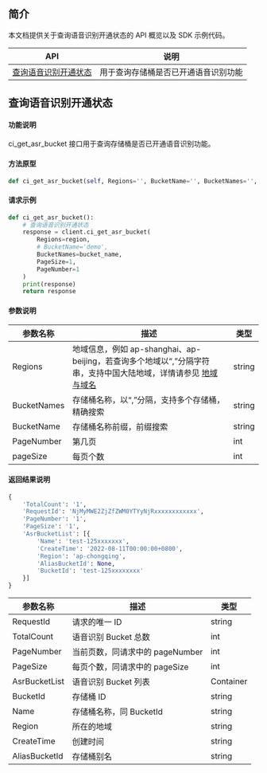 ## 简介

本文档提供关于查询语音识别开通状态的 API 概览以及 SDK 示例代码。

| API  |	说明  |
|----|-----|
|  [查询语音识别开通状态](https://cloud.tencent.com/document/product/460/46232)  |用于查询存储桶是否已开通语音识别功能  | 


## 查询语音识别开通状态

#### 功能说明

ci_get_asr_bucket 接口用于查询存储桶是否已开通语音识别功能。

#### 方法原型

```py
def ci_get_asr_bucket(self, Regions='', BucketName='', BucketNames='', PageNumber='', PageSize='', **kwargs)
```

#### 请求示例

```py
def ci_get_asr_bucket():
    # 查询语音识别开通状态
    response = client.ci_get_asr_bucket(
        Regions=region,
        # BucketName='demo',
        BucketNames=bucket_name,
        PageSize=1,
        PageNumber=1
    )
    print(response)
    return response
```

#### 参数说明

| 参数名称    | 描述                                                         | 类型   |
| ----------- | ------------------------------------------------------------ | ------ |
| Regions     | 地域信息，例如 ap-shanghai、ap-beijing，若查询多个地域以“,”分隔字符串，支持中国大陆地域，详情请参见 [地域与域名](https://cloud.tencent.com/document/product/460/31066) | string |
| BucketNames | 存储桶名称，以“,”分隔，支持多个存储桶，精确搜索              | string |
| BucketName  | 存储桶名称前缀，前缀搜索                                     | string |
| PageNumber  | 第几页                                                       | int |
| pageSize    | 每页个数                                                     | int |

#### 返回结果说明

```py
{
    'TotalCount': '1', 
    'RequestId': 'NjMyMWE2ZjZfZWM0YTYyNjRxxxxxxxxxxxx', 
    'PageNumber': '1', 
    'PageSize': '1', 
    'AsrBucketList': [{
        'Name': 'test-125xxxxxxx', 
        'CreateTime': '2022-08-11T00:00:00+0800', 
        'Region': 'ap-chongqing', 
        'AliasBucketId': None, 
        'BucketId': 'test-125xxxxxxxx'
    }]
}
```

| 参数名称      | 描述                            | 类型      |
| ------------- | ------------------------------- | --------- |
| RequestId     | 请求的唯一 ID                   | string    |
| TotalCount    | 语音识别 Bucket 总数            | int       |
| PageNumber    | 当前页数，同请求中的 pageNumber | int       |
| PageSize      | 每页个数，同请求中的 pageSize   | int       |
| AsrBucketList | 语音识别 Bucket 列表            | Container |
| BucketId      | 存储桶 ID               | string |
| Name          | 存储桶名称，同 BucketId | string |
| Region        | 所在的地域              | string |
| CreateTime    | 创建时间                | string |
| AliasBucketId | 存储桶别名              | string |
